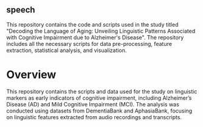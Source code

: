 ## speech
This repository contains the code and scripts used in the study titled "Decoding the Language of Aging: Unveiling Linguistic Patterns Associated with Cognitive Impairment due to Alzheimer's Disease". The repository includes all the necessary scripts for data pre-processing, feature extraction, statistical analysis, and visualization. 

# Overview
This repository contains the scripts and data used for the study on linguistic markers as early indicators of cognitive impairment, including Alzheimer’s Disease (AD) and Mild Cognitive Impairment (MCI). The analysis was conducted using datasets from DementiaBank and AphasiaBank, focusing on linguistic features extracted from audio recordings and transcripts.
